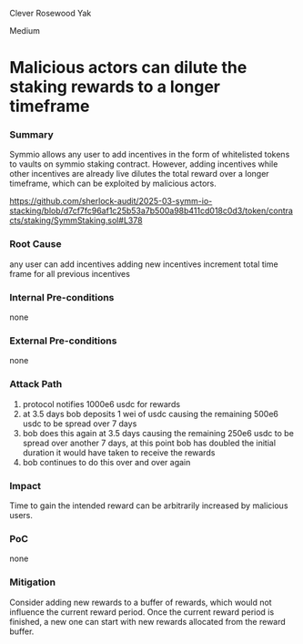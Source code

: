 Clever Rosewood Yak

Medium

# Malicious actors can dilute the staking rewards to a longer timeframe

### Summary

Symmio allows any user to add incentives in the form of whitelisted tokens to vaults on symmio staking contract. However, adding incentives while other incentives are already live dilutes the total reward over a longer timeframe, which can be exploited by malicious actors.

https://github.com/sherlock-audit/2025-03-symm-io-stacking/blob/d7cf7fc96af1c25b53a7b500a98b411cd018c0d3/token/contracts/staking/SymmStaking.sol#L378



### Root Cause

any user can add incentives 
adding new incentives increment total time frame for all previous incentives 

### Internal Pre-conditions

none 

### External Pre-conditions

none 

### Attack Path

1. protocol notifies 1000e6 usdc for rewards 
2. at 3.5 days bob deposits 1 wei of usdc causing the remaining 500e6 usdc to be spread over 7 days 
3. bob does this again at 3.5 days causing the remaining 250e6 usdc to be spread over another 7 days, at this point bob has doubled the initial duration it would have taken to receive the rewards 
4. bob continues to do this over and over again 

### Impact

Time to gain the intended reward can be arbitrarily increased by malicious users.

### PoC

none 

### Mitigation

Consider adding new rewards to a buffer of rewards, which would not influence the current reward period. Once the current reward period is finished, a new one can start with new rewards allocated from the reward buffer.